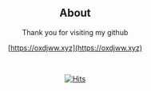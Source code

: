 <div align = center>

## About
Thank you for visiting my github
 
[https://oxdjww.xyz](https://oxdjww.xyz)

<br>
   
[![Hits](https://hits.seeyoufarm.com/api/count/incr/badge.svg?url=https%3A%2F%2Fgithub.com%2Foxdjww&count_bg=%238B8B8B&title_bg=%23555555&icon=staffbase.svg&icon_color=%23FFC2C2&title=hits&edge_flat=false)](https://hits.seeyoufarm.com)
